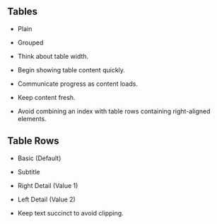 Tables
---

* Plain
* Grouped

* Think about table width.
* Begin showing table content quickly.
* Communicate progress as content loads.
* Keep content fresh.
* Avoid combining an index with table rows containing right-aligned elements.

Table Rows
---
* Basic (Default)
* Subtitle
* Right Detail (Value 1)
* Left Detail (Value 2)

* Keep text succinct to avoid clipping.


